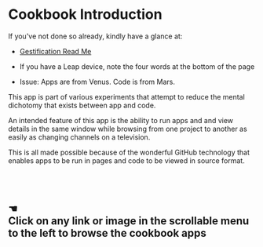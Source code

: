 Cookbook Introduction
=====================

If you've not done so already, kindly have a glance at: 

* [Gestification Read Me](../index.html)

* If you have a Leap device, note the four words at the bottom of the page

* Issue: Apps are from Venus. Code is from Mars.
  
 This app is part of various experiments that attempt to reduce the mental dichotomy that exists between app and code.
 
 An intended feature of this app is the ability to run apps and and view details in the same window 
 while browsing from one project to another as easily as changing channels on a television.
 
 This is all made possible because of the wonderful GitHub technology that enables apps to be run in pages and code to be viewed in source format.
  
  
<br>  
  
<br> 
 
## &#x261A;<br>Click on any link or image in the scrollable menu to the left to browse the cookbook apps

